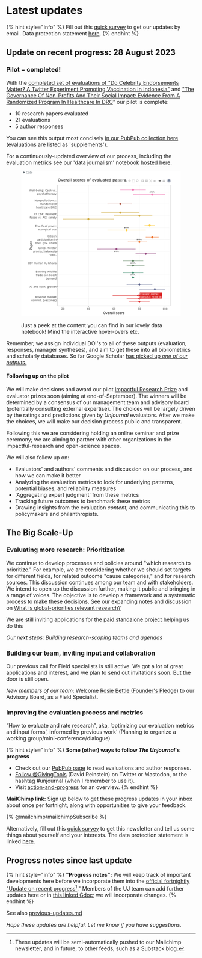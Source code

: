 # Latest updates

{% hint style="info" %}
Fill out this [quick survey](http://eepurl.com/ipFMdg) to get our updates by email. Data protection statement [here](https://bit.ly/46y0LqH).
{% endhint %}

## Update on recent progress: 28 August 2023

### Pilot = completed!

With the [completed set of evaluations of "Do Celebrity Endorsements Matter? A Twitter Experiment Promoting Vaccination In Indonesia"](https://unjournal.pubpub.org/pub/alatasevalsum/release/1?readingCollection=02bc1831) and ["The Governance Of Non-Profits And Their Social Impact: Evidence From A Randomized Program In Healthcare In DRC](https://unjournal.pubpub.org/pub/eval-sum-governance-nonprofits/release/3)” our pilot is complete:

* 10 research papers evaluated
* 21 evaluations
* 5 author responses&#x20;

You can see this output most concisely [in our PubPub collection here](https://unjournal.pubpub.org/evaluation-summary-and-metrics) (evaluations are listed as 'supplements').

For a continuously-updated overview of our process, including the evaluation metrics see our 'data journalism' notebook [hosted here](https://unjournal.github.io/unjournaldata/chapters/evaluation\_data\_analysis.html#basic-presentation).&#x20;

<figure><img src="../.gitbook/assets/image (13).png" alt=""><figcaption><p>Just a peek at the content you can find in our lovely data notebook! Mind the interactive hover-overs etc.</p></figcaption></figure>



Remember, we assign individual DOI's to all of these outputs (evaluation, responses, manager syntheses), and aim to get these into all bibliometrics and scholarly databases. So far Google Scholar [has picked up _one of our outputs._](https://scholar.google.com/scholar?hl=en\&as\_sdt=0%2C22\&q=source%3A%22the+unjournal%22\&btnG=\&oq=unjo)

#### Following up on the pilot

We will make decisions and award our pilot [Impactful Research Prize](call-for-participants-research/impactful-research-prize/) and evaluator prizes soon (aiming at end-of-September). The winners will be determined by a consensus of our management team and advisory board (potentially consulting external expertise). The choices will be largely driven by the ratings and predictions given by _Unjournal_ evaluators. After we make the choices, we will make our decision process public and transparent.

Following this we are considering holding an online seminar and prize ceremony; we are aiming to partner with other organizations in the impactful-research and open-science spaces.

We will also follow up on:

* Evaluators' and authors' comments and discussion on our process, and how we can make it better
* Analyzing the evaluation metrics to look for underlying patterns, potential biases, and reliability measures
* 'Aggregating expert judgment' from these metrics
* Tracking future outcomes to benchmark these metrics&#x20;
* Drawing insights from the evaluation _content_, and communicating this to policymakers and philanthropists.



## The Big Scale-Up&#x20;

### Evaluating more research: Prioritization&#x20;

We continue to develop processes and policies around "which research to prioritize." For example, we are considering whether we should set targets for different fields, for related outcome "cause categories," and for research sources. This discussion continues among our team and with stakeholders. We intend to open up the discussion further, making it public and bringing in a range of voices. The objective is to develop a framework and a systematic process to make these decisions. See our expanding notes and discussion on [What is global-priorities relevant research?](https://app.gitbook.com/o/-MfFk4CTSGwVOPkwnRgx/s/b1RpEkRWWqZAV4SlrFCt/the-field-and-ea-gp-research)

We are still inviting applications for the [paid standalone project h](https://docs.google.com/document/d/1MBKQx8RNqvxMcJPBt4cXtjQ8SUm4OIwJc8O1Jr65QSQ/edit#heading=h.g1g4xbvds9au)elping us do this

_Our next steps: Building research-scoping teams and agendas_

### Building our team, inviting input and collaboration

Our previous call for Field specialists is still active. We got a lot of great applications and interest, and we plan to send out invitations soon. But the door is still open. &#x20;

_New members of our team_: Welcome [Rosie Bettle (Founder's Pledge)](https://www.linkedin.com/in/rosie-bettle-84a1051b0/) to our Advisory Board, as a Field Specialist.





### Improving the evaluation process and metrics

“How to evaluate and rate research”, aka, ‘optimizing our evaluation metrics and input forms', informed by previous work’ (Planning to organize a working group/mini-conference/dialogue)&#x20;







{% hint style="info" %}
**Some (other) ways to follow **_**The Unjournal**_**'s progress**

* Check out our [PubPub page](https://unjournal.pubpub.org/) to read evaluations and author responses.
* [Follow @GivingTools](https://twitter.com/GivingTools?ref\_src=twsrc%5Etfw) (David Reinstein) on Twitter or Mastodon, or the hashtag #unjournal (when I remember to use it).
* Visit [action-and-progress](../action-and-progress/ "mention") for an overview.
{% endhint %}

**MailChimp link:** Sign up below to get these progress updates in your inbox about once per fortnight, along with opportunities to give your feedback.

{% @mailchimp/mailchimpSubscribe %}

Alternatively, fill out this [quick survey](http://eepurl.com/ipFMdg) to get this newsletter and tell us some things about yourself and your interests. The data protection statement is linked [here](https://bit.ly/46y0LqH).



## Progress notes since last update

{% hint style="info" %}
**"Progress notes":** We will keep track of important developments here before we incorporate them into the [official fortnightly "Update on recent progress](#user-content-fn-1)[^1]." Members of the UJ team can add further updates here or in [this linked Gdoc](https://docs.google.com/document/d/1jLLhbqRQHAD51xoI\_HJIPU4R8-3MQtjvn6kuUfCi5BU/edit); we will incorporate changes.
{% endhint %}

See also [previous-updates.md](latest-updates/previous-updates.md "mention")



_Hope these updates are helpful. Let me know if you have suggestions._

[^1]: These updates will be semi-automatically pushed to our Mailchimp newsletter, and in future, to other feeds, such as a Substack blog.
